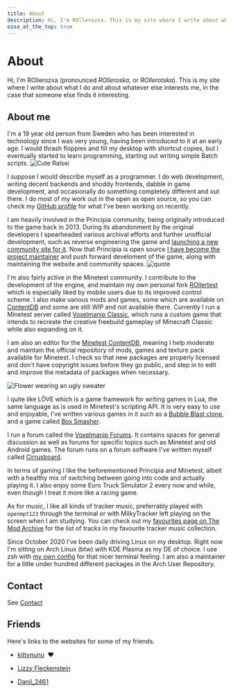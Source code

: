 ```yaml
---
title: About
description: Hi, I'm ROllerozxa. This is my site where I write about whatever interests me, in the case that someone else finds it interesting.
ozxa_at_the_top: true
---
```


# About
Hi, I'm ROllerozxa (pronounced *ROlleroska*, or *ROllerotska*). This is my site where I write about what I do and about whatever else interests me, in the case that someone else finds it interesting.

## About me
I'm a 19 year old person from Sweden who has been interested in technology since I was very young, having been introduced to it at an early age. I would thrash floppies and fill my desktop with shortcut copies, but I eventually started to learn programming, starting out writing simple Batch scripts.
<img src="/assets/cute_drawn_ralsei.png" class="cute-ralsei" alt="Cute Ralsei" title="Cute Ralsei" onclick="this.src='/assets/cute_drawn_ralsei_squeak.png'">

I suppose I would describe myself as a programmer. I do web development, writing decent backends and shoddy frontends, dabble in game development, and occasionally do something completely different and out there. I do most of my work out in the open as open source, so you can check my [GitHub profile](https://github.com/rollerozxa/) for what I've been working on recently.

I am heavily involved in the Principia community, being originally introduced to the game back in 2013. During its abandonment by the original developers I spearheaded various archival efforts and further unofficial development, such as reverse engineering the game and [launching a new community site for it](/projects/principia-web/). Now that Principia is open source [I have become the project maintainer](/projects/principia/) and push forward develoment of the game, along with maintaining the website and community spaces.
<img src="/assets/quote.png" class="quote" alt="quote" title="Quote">

I'm also fairly active in the Minetest community. I contribute to the development of the engine, and maintain my own personal fork [ROllertest](https://rollertest.voxelmanip.se/) which is especially liked by mobile users due to its improved control scheme. I also make various mods and games, some which are available on [ContentDB](https://content.minetest.net/users/ROllerozxa/) and some are still WIP and not available there. Currently I run a Minetest server called [Voxelmanip Classic](https://classic.voxelmanip.se/wiki/), which runs a custom game that intends to recreate the creative freebuild gameplay of Minecraft Classic while also expanding on it.

I am also an editor for the [Minetest ContentDB](https://content.minetest.net), meaning I help moderate and maintain the official repository of mods, games and texture pack available for Minetest. I check so that new packages are properly licensed and don't have copyright issues before they go public, and step in to edit and improve the metadata of packages when necessary.

<img src="/assets/flower_uglysweater.png" class="quote" alt="Flower wearing an ugly sweater" title="Flower wearing an ugly sweater">

I quite like LÖVE which is a game framework for writing games in Lua, the same language as is used in Minetest's scripting API. It is very easy to use and enjoyable, I've written various games in it such as a [Bubble Blast clone](/projects/bubble_blast/), and a game called [Box Smasher](/projects/boxsmasher/).

I run a forum called the [Voxelmanip Forums](https://forum.voxelmanip.se/). It contains spaces for general discussion as well as forums for specific topics such as Minetest and old Android games. The forum runs on a forum software I've written myself called [Cirrusboard](/projects/cirrusboard/).

In terms of gaming I like the beforementioned Principia and Minetest, albeit with a healthy mix of switching between going into code and actually playing it. I also enjoy some Euro Truck Simulator 2 every now and while, even though I treat it more like a racing game.

As for music, I like all kinds of tracker music, preferrably played with `openmpt123` through the terminal or with MilkyTracker left playing on the screen when I am studying. You can check out my [favourites page on The Mod Archive](https://modarchive.org/index.php?request=view_member_favourites&query=93924) for the list of tracks in my favourite tracker music collection.

Since October 2020 I've been daily driving Linux on my desktop. Right now I'm sitting on Arch Linux (btw) with KDE Plasma as my DE of choice. I use zsh with [my own config](https://github.com/rollerozxa/zshrc) for that nicer terminal feeling. I am also a maintainer for a little under hundred different packages in the Arch User Repository.

## Contact
See [Contact](/contact/)

## Friends
Here's links to the websites for some of my friends.

- [kittynunu](https://dolphinana.codeberg.page/) &nbsp;❤️

- [Lizzy Fleckenstein](https://lizzy.rs)

- [Danil_2461](https://danil.voxelmanip.se/)
